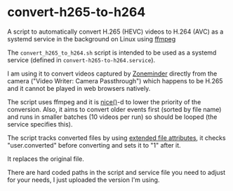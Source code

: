 # convert-h265-to-h264
A script to automatically convert H.265 (HEVC) videos to H.264 (AVC) as a systemd service in the background on Linux using [ffmpeg](https://ffmpeg.org/)

The `convert_h265_to_h264.sh` script is intended to be used as a systemd service (defined in `convert-h265-to-h264.service`).

I am using it to convert videos captured by [Zoneminder](https://zoneminder.com/) directly from the camera ("Video Writer: Camera Passthrough") which happens to be H.265 and it cannot be played in web browsers natively.

The script uses ffmpeg and it is [nice()](https://linux.die.net/man/1/nice)-d to lower the priority of the conversion. Also, it aims to convert older events first (sorted by file name) and runs in smaller batches (10 videos per run) so should be looped (the service specifies this).

The script tracks converted files by using [extended file attributes](https://en.wikipedia.org/wiki/Extended_file_attributes), it checks "user.converted" before converting and sets it to "1" after it.

It replaces the original file.

There are hard coded paths in the script and service file you need to adjust for your needs, I just uploaded the version I'm using.
